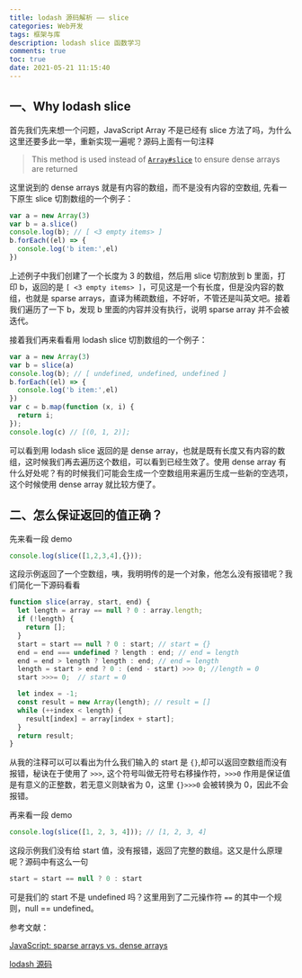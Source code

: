 ```yaml
---
title: lodash 源码解析 —— slice
categories: Web开发
tags: 框架与库
description: lodash slice 函数学习
comments: true
toc: true
date: 2021-05-21 11:15:40
---
```

## 一、Why lodash slice

首先我们先来想一个问题，JavaScript Array 不是已经有 slice 方法了吗，为什么这里还要多此一举，重新实现一遍呢？源码上面有一句注释

> This method is used instead of [`Array#slice`](https://mdn.io/Array/slice) to ensure dense arrays are returned

这里说到的 dense arrays 就是有内容的数组，而不是没有内容的空数组, 先看一下原生 slice 切割数组的一个例子：

```js
var a = new Array(3)
var b = a.slice()
console.log(b); // [ <3 empty items> ]
b.forEach((el) => {
  console.log('b item:',el)
})
```

上述例子中我们创建了一个长度为 3 的数组，然后用 slice 切割放到 b 里面，打印 b，返回的是 `[ <3 empty items> ]`，可见这是一个有长度，但是没内容的数组，也就是 sparse arrays，直译为稀疏数组，不好听，不管还是叫英文吧。接着我们遍历了一下 b，发现 b 里面的内容并没有执行，说明 sparse array 并不会被迭代。

接着我们再来看看用 lodash slice 切割数组的一个例子：

```js
var a = new Array(3)
var b = slice(a)
console.log(b); // [ undefined, undefined, undefined ]
b.forEach((el) => {
  console.log('b item:',el)
})
var c = b.map(function (x, i) {
  return i;
});
console.log(c) // [(0, 1, 2)];
```

可以看到用 lodash slice 返回的是 dense array，也就是既有长度又有内容的数组，这时候我们再去遍历这个数组，可以看到已经生效了。使用 dense array 有什么好处呢？有的时候我们可能会生成一个空数组用来遍历生成一些新的空选项，这个时候使用 dense array 就比较方便了。

## 二、怎么保证返回的值正确？

先来看一段 demo

```js
console.log(slice([1,2,3,4],{}));
```

这段示例返回了一个空数组，咦，我明明传的是一个对象，他怎么没有报错呢？我们简化一下源码看看

```js
function slice(array, start, end) {
  let length = array == null ? 0 : array.length;
  if (!length) {
    return [];
  }
  start = start == null ? 0 : start; // start = {}
  end = end === undefined ? length : end; // end = length
  end = end > length ? length : end; // end = length
  length = start > end ? 0 : (end - start) >>> 0; //length = 0
  start >>>= 0;  // start = 0

  let index = -1;
  const result = new Array(length); // result = []
  while (++index < length) {
    result[index] = array[index + start];
  }
  return result;
}
```

从我的注释可以可以看出为什么我们输入的 start 是 `{}`,却可以返回空数组而没有报错，秘诀在于使用了 `>>>`, 这个符号叫做无符号右移操作符，`>>>0` 作用是保证值是有意义的正整数，若无意义则缺省为 0，这里 `{}>>>0` 会被转换为 0，因此不会报错。

再来看一段 demo

```js
console.log(slice([1, 2, 3, 4])); // [1, 2, 3, 4]
```

这段示例我们没有给 start 值，没有报错，返回了完整的数组。这又是什么原理呢？源码中有这么一句

```js
start = start == null ? 0 : start
```

可是我们的 start 不是 undefined 吗？这里用到了二元操作符 `==` 的其中一个规则，null == undefined。




参考文献：

[JavaScript: sparse arrays vs. dense arrays](https://2ality.com/2012/06/dense-arrays.html)

[lodash 源码](https://github.com/lodash/lodash)